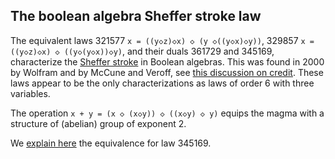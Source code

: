 ## The boolean algebra Sheffer stroke law

The equivalent laws 321577 `x = ((y◇z)◇x) ◇ (y ◇((y◇x)◇y))`, 329857 `x = ((y◇z)◇x) ◇ ((y◇(y◇x))◇y)`, and their duals 361729 and 345169, characterize the [Sheffer stroke](https://en.wikipedia.org/wiki/Sheffer_stroke) in Boolean algebras.  This was found in 2000 by Wolfram and by McCune and Veroff, see [this discussion on credit](https://leanprover.zulipchat.com/#narrow/channel/458659-Equational/topic/A.20single.20axiom.20for.20Boolean.20algebra/with/519534424).  These laws appear to be the only characterizations as laws of order 6 with three variables.

The operation `x + y = (x ◇ (x◇y)) ◇ ((x◇y) ◇ y)` equips the magma with a structure of (abelian) group of exponent 2.

We [explain here](https://teorth.github.io/equational_theories/blueprint/implications-chapter.html#sheffer) the equivalence for law 345169.
